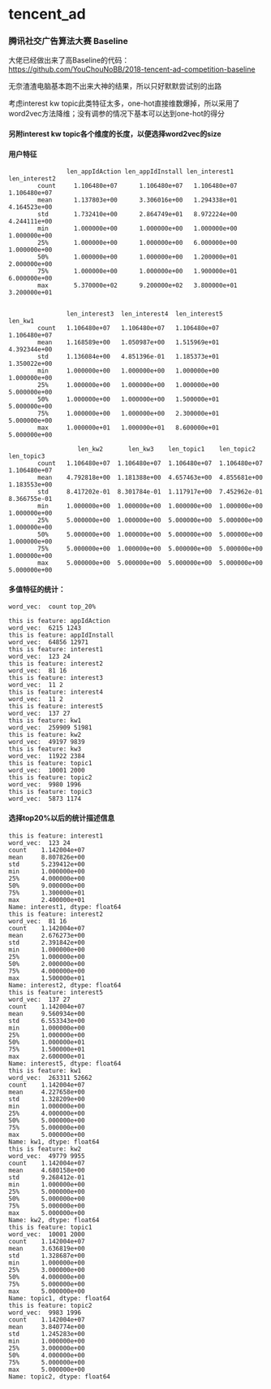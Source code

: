 # tencent_ad

### 腾讯社交广告算法大赛 Baseline

大佬已经做出来了高Baseline的代码：https://github.com/YouChouNoBB/2018-tencent-ad-competition-baseline

无奈渣渣电脑基本跑不出来大神的结果，所以只好默默尝试别的出路

考虑interest kw topic此类特征太多，one-hot直接维数爆掉，所以采用了word2vec方法降维；没有调参的情况下基本可以达到one-hot的得分

#### 另附interest kw topic各个维度的长度，以便选择word2vec的size

#### 用户特征


                    len_appIdAction len_appIdInstall len_interest1  len_interest2
            count     1.106480e+07      1.106480e+07   1.106480e+07   1.106480e+07   
            mean      1.137803e+00      3.306016e+00   1.294338e+01   4.164523e+00   
            std       1.732410e+00      2.864749e+01   8.972224e+00   4.244111e+00   
            min       1.000000e+00      1.000000e+00   1.000000e+00   1.000000e+00   
            25%       1.000000e+00      1.000000e+00   6.000000e+00   1.000000e+00   
            50%       1.000000e+00      1.000000e+00   1.200000e+01   2.000000e+00   
            75%       1.000000e+00      1.000000e+00   1.900000e+01   6.000000e+00   
            max       5.370000e+02      9.200000e+02   3.800000e+01   3.200000e+01   

 
                    len_interest3  len_interest4  len_interest5       len_kw1
            count   1.106480e+07   1.106480e+07   1.106480e+07  1.106480e+07   
            mean    1.168589e+00   1.050987e+00   1.515969e+01  4.392344e+00   
            std     1.136084e+00   4.851396e-01   1.185373e+01  1.350022e+00   
            min     1.000000e+00   1.000000e+00   1.000000e+00  1.000000e+00   
            25%     1.000000e+00   1.000000e+00   1.000000e+00  5.000000e+00   
            50%     1.000000e+00   1.000000e+00   1.500000e+01  5.000000e+00   
            75%     1.000000e+00   1.000000e+00   2.300000e+01  5.000000e+00   
            max     1.000000e+01   1.000000e+01   8.600000e+01  5.000000e+00   

                       len_kw2       len_kw3    len_topic1    len_topic2    len_topic3  
            count   1.106480e+07  1.106480e+07  1.106480e+07  1.106480e+07  1.106480e+07  
            mean    4.792818e+00  1.181388e+00  4.657463e+00  4.855681e+00  1.183553e+00  
            std     8.417202e-01  8.301784e-01  1.117917e+00  7.452962e-01  8.366755e-01  
            min     1.000000e+00  1.000000e+00  1.000000e+00  1.000000e+00  1.000000e+00  
            25%     5.000000e+00  1.000000e+00  5.000000e+00  5.000000e+00  1.000000e+00  
            50%     5.000000e+00  1.000000e+00  5.000000e+00  5.000000e+00  1.000000e+00  
            75%     5.000000e+00  1.000000e+00  5.000000e+00  5.000000e+00  1.000000e+00  
            max     5.000000e+00  5.000000e+00  5.000000e+00  5.000000e+00  5.000000e+00  

#### 多值特征的统计：

    word_vec:  count top_20%

    this is feature: appIdAction
    word_vec:  6215 1243
    this is feature: appIdInstall
    word_vec:  64856 12971
    this is feature: interest1
    word_vec:  123 24
    this is feature: interest2
    word_vec:  81 16
    this is feature: interest3
    word_vec:  11 2
    this is feature: interest4
    word_vec:  11 2
    this is feature: interest5
    word_vec:  137 27
    this is feature: kw1
    word_vec:  259909 51981
    this is feature: kw2
    word_vec:  49197 9839
    this is feature: kw3
    word_vec:  11922 2384
    this is feature: topic1
    word_vec:  10001 2000
    this is feature: topic2
    word_vec:  9980 1996
    this is feature: topic3
    word_vec:  5873 1174

#### 选择top20%以后的统计描述信息

    this is feature: interest1
    word_vec:  123 24
    count    1.142004e+07
    mean     8.807826e+00
    std      5.239412e+00
    min      1.000000e+00
    25%      4.000000e+00
    50%      9.000000e+00
    75%      1.300000e+01
    max      2.400000e+01
    Name: interest1, dtype: float64
    this is feature: interest2
    word_vec:  81 16
    count    1.142004e+07
    mean     2.676273e+00
    std      2.391842e+00
    min      1.000000e+00
    25%      1.000000e+00
    50%      2.000000e+00
    75%      4.000000e+00
    max      1.500000e+01
    Name: interest2, dtype: float64
    this is feature: interest5
    word_vec:  137 27
    count    1.142004e+07
    mean     9.560934e+00
    std      6.553343e+00
    min      1.000000e+00
    25%      1.000000e+00
    50%      1.000000e+01
    75%      1.500000e+01
    max      2.600000e+01
    Name: interest5, dtype: float64
    this is feature: kw1
    word_vec:  263311 52662
    count    1.142004e+07
    mean     4.227658e+00
    std      1.328209e+00
    min      1.000000e+00
    25%      4.000000e+00
    50%      5.000000e+00
    75%      5.000000e+00
    max      5.000000e+00
    Name: kw1, dtype: float64
    this is feature: kw2
    word_vec:  49779 9955
    count    1.142004e+07
    mean     4.680158e+00
    std      9.268412e-01
    min      1.000000e+00
    25%      5.000000e+00
    50%      5.000000e+00
    75%      5.000000e+00
    max      5.000000e+00
    Name: kw2, dtype: float64
    this is feature: topic1
    word_vec:  10001 2000
    count    1.142004e+07
    mean     3.636819e+00
    std      1.328687e+00
    min      1.000000e+00
    25%      3.000000e+00
    50%      4.000000e+00
    75%      5.000000e+00
    max      5.000000e+00
    Name: topic1, dtype: float64
    this is feature: topic2
    word_vec:  9983 1996
    count    1.142004e+07
    mean     3.840774e+00
    std      1.245283e+00
    min      1.000000e+00
    25%      3.000000e+00
    50%      4.000000e+00
    75%      5.000000e+00
    max      5.000000e+00
    Name: topic2, dtype: float64
